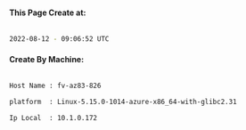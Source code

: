 
   
#### This Page Create at:

```bash

2022-08-12 - 09:06:52 UTC

```

#### Create By Machine:

```bash

Host Name : fv-az83-826

platform  : Linux-5.15.0-1014-azure-x86_64-with-glibc2.31

Ip Local  : 10.1.0.172

```

